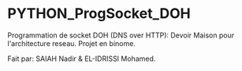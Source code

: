 # PYTHON_ProgSocket_DOH
 Programmation de socket DOH (DNS over HTTP): Devoir Maison pour l'architecture reseau. Projet en binome.
 
Fait par: SAIAH Nadir & EL-IDRISSI Mohamed.

